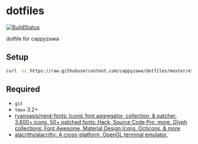 # dotfiles

[![BuildStatus](https://github.com/cappyzawa/dotfiles/workflows/CI/badge.svg)](https://github.com/cappyzawa/dotfiles/actions?query=workflow%3ACI)

dotfile for cappyzawa

## Setup

```bash
curl -sL https://raw.githubusercontent.com/cappyzawa/dotfiles/master/etc/install | bash
```

## Required

* `git`
* `tmux` 3.2+
* [ryanoasis/nerd\-fonts: Iconic font aggregator, collection, & patcher\. 3,600\+ icons, 50\+ patched fonts: Hack, Source Code Pro, more\. Glyph collections: Font Awesome, Material Design Icons, Octicons, & more](https://github.com/ryanoasis/nerd-fonts)
* [alacritty/alacritty: A cross\-platform, OpenGL terminal emulator\.](https://github.com/alacritty/alacritty)
